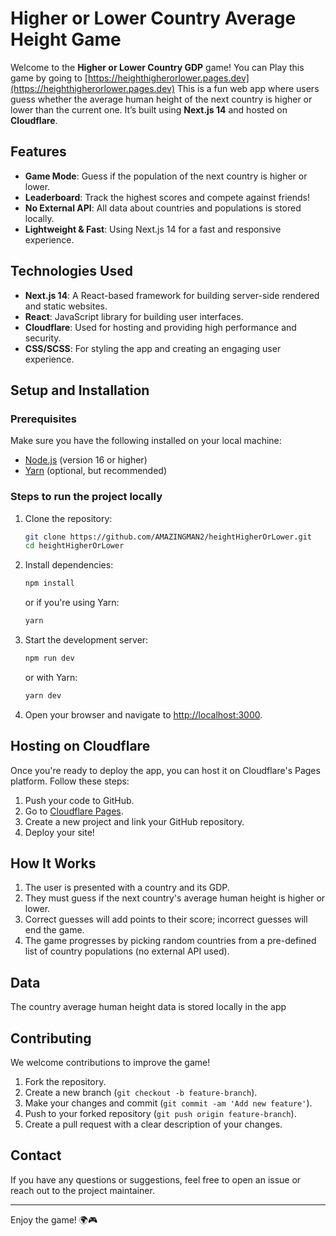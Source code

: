 # Higher or Lower Country Average Height Game

Welcome to the **Higher or Lower Country GDP** game! You can Play this game by going to [https://heighthigherorlower.pages.dev](https://heighthigherorlower.pages.dev) This is a fun web app where users guess whether the average human height of the next country is higher or lower than the current one. It’s built using **Next.js 14** and hosted on **Cloudflare**.

## Features

- **Game Mode**: Guess if the population of the next country is higher or lower.
- **Leaderboard**: Track the highest scores and compete against friends!
- **No External API**: All data about countries and populations is stored locally.
- **Lightweight & Fast**: Using Next.js 14 for a fast and responsive experience.

## Technologies Used

- **Next.js 14**: A React-based framework for building server-side rendered and static websites.
- **React**: JavaScript library for building user interfaces.
- **Cloudflare**: Used for hosting and providing high performance and security.
- **CSS/SCSS**: For styling the app and creating an engaging user experience.

## Setup and Installation

### Prerequisites
Make sure you have the following installed on your local machine:

- [Node.js](https://nodejs.org/) (version 16 or higher)
- [Yarn](https://yarnpkg.com/) (optional, but recommended)

### Steps to run the project locally

1. Clone the repository:

   ```bash
   git clone https://github.com/AMAZINGMAN2/heightHigherOrLower.git
   cd heightHigherOrLower
   ```

2. Install dependencies:

   ```bash
   npm install
   ```

   or if you're using Yarn:

   ```bash
   yarn
   ```

3. Start the development server:

   ```bash
   npm run dev
   ```

   or with Yarn:

   ```bash
   yarn dev
   ```

4. Open your browser and navigate to [http://localhost:3000](http://localhost:3000).

## Hosting on Cloudflare

Once you're ready to deploy the app, you can host it on Cloudflare's Pages platform. Follow these steps:

1. Push your code to GitHub.
2. Go to [Cloudflare Pages](https://pages.cloudflare.com/).
3. Create a new project and link your GitHub repository.
5. Deploy your site!

## How It Works

1. The user is presented with a country and its GDP.
2. They must guess if the next country's average human height is higher or lower.
3. Correct guesses will add points to their score; incorrect guesses will end the game.
4. The game progresses by picking random countries from a pre-defined list of country populations (no external API used).

## Data

The country average human height data is stored locally in the app


## Contributing

We welcome contributions to improve the game!

1. Fork the repository.
2. Create a new branch (`git checkout -b feature-branch`).
3. Make your changes and commit (`git commit -am 'Add new feature'`).
4. Push to your forked repository (`git push origin feature-branch`).
5. Create a pull request with a clear description of your changes.


## Contact

If you have any questions or suggestions, feel free to open an issue or reach out to the project maintainer.

---

Enjoy the game! 🌍🎮

